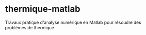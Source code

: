 # thermique-matlab
Travaux pratique d'analyse numérique en Matlab pour résoudre des problèmes de thermique
